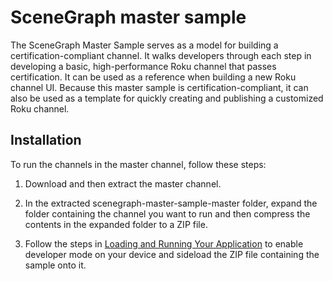 # SceneGraph master sample

The SceneGraph Master Sample serves as a model for building a certification-compliant channel. It walks developers through each step in developing a basic, high-performance Roku channel that passes certification. It can be used as a reference when building a new Roku channel UI. Because this master sample is certification-compliant, it can also be used as a template for quickly creating and publishing a customized Roku channel.

## Installation

To run the channels in the master channel, follow these steps:

1. Download and then extract the master channel.

2. In the extracted scenegraph-master-sample-master folder, expand the folder containing the channel you want to run and then compress the contents in the expanded folder to a ZIP file.

3.  Follow the steps in [Loading and Running Your Application](https://developer.roku.com/en-gb/docs/developer-program/getting-started/developer-setup.md#step-1-set-up-your-roku-device-to-enable-developer-settings) to enable developer mode on your device and sideload the ZIP file containing the sample onto it.
